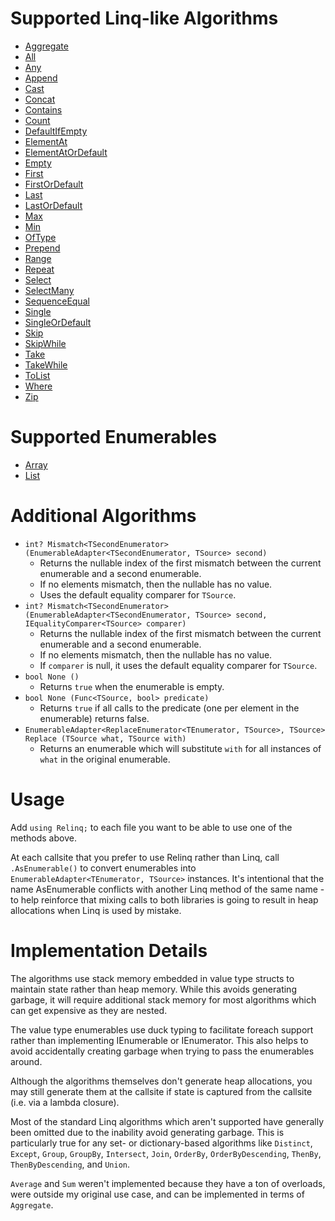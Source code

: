 # Supported Linq-like Algorithms
* [Aggregate](https://docs.microsoft.com/en-us/dotnet/api/system.linq.enumerable.aggregate?view=netframework-4.7.2)
* [All](https://docs.microsoft.com/en-us/dotnet/api/system.linq.enumerable.all?view=netframework-4.7.2)
* [Any](https://docs.microsoft.com/en-us/dotnet/api/system.linq.enumerable.any?view=netframework-4.7.2)
* [Append](https://docs.microsoft.com/en-us/dotnet/api/system.linq.enumerable.append?view=netframework-4.7.2)
* [Cast](https://docs.microsoft.com/en-us/dotnet/api/system.linq.enumerable.cast?view=netframework-4.7.2)
* [Concat](https://docs.microsoft.com/en-us/dotnet/api/system.linq.enumerable.concat?view=netframework-4.7.2)
* [Contains](https://docs.microsoft.com/en-us/dotnet/api/system.linq.enumerable.contains?view=netframework-4.7.2)
* [Count](https://docs.microsoft.com/en-us/dotnet/api/system.linq.enumerable.count?view=netframework-4.7.2)
* [DefaultIfEmpty](https://docs.microsoft.com/en-us/dotnet/api/system.linq.enumerable.defaultifempty?view=netframework-4.7.2)
* [ElementAt](https://docs.microsoft.com/en-us/dotnet/api/system.linq.enumerable.elementat?view=netframework-4.7.2)
* [ElementAtOrDefault](https://docs.microsoft.com/en-us/dotnet/api/system.linq.enumerable.elementatordefault?view=netframework-4.7.2)
* [Empty](https://docs.microsoft.com/en-us/dotnet/api/system.linq.enumerable.empty?view=netframework-4.7.2)
* [First](https://docs.microsoft.com/en-us/dotnet/api/system.linq.enumerable.first?view=netframework-4.7.2)
* [FirstOrDefault](https://docs.microsoft.com/en-us/dotnet/api/system.linq.enumerable.firstordefault?view=netframework-4.7.2)
* [Last](https://docs.microsoft.com/en-us/dotnet/api/system.linq.enumerable.last?view=netframework-4.7.2)
* [LastOrDefault](https://docs.microsoft.com/en-us/dotnet/api/system.linq.enumerable.lastordefault?view=netframework-4.7.2)
* [Max](https://docs.microsoft.com/en-us/dotnet/api/system.linq.enumerable.max?view=netframework-4.7.2)
* [Min](https://docs.microsoft.com/en-us/dotnet/api/system.linq.enumerable.min?view=netframework-4.7.2)
* [OfType](https://docs.microsoft.com/en-us/dotnet/api/system.linq.enumerable.oftype?view=netframework-4.7.2)
* [Prepend](https://docs.microsoft.com/en-us/dotnet/api/system.linq.enumerable.prepend?view=netframework-4.7.2)
* [Range](https://docs.microsoft.com/en-us/dotnet/api/system.linq.enumerable.range?view=netframework-4.7.2)
* [Repeat](https://docs.microsoft.com/en-us/dotnet/api/system.linq.enumerable.repeat?view=netframework-4.7.2)
* [Select](https://docs.microsoft.com/en-us/dotnet/api/system.linq.enumerable.select?view=netframework-4.7.2)
* [SelectMany](https://docs.microsoft.com/en-us/dotnet/api/system.linq.enumerable.selectmany?view=netframework-4.7.2)
* [SequenceEqual](https://docs.microsoft.com/en-us/dotnet/api/system.linq.enumerable.sequenceequal?view=netframework-4.7.2)
* [Single](https://docs.microsoft.com/en-us/dotnet/api/system.linq.enumerable.single?view=netframework-4.7.2)
* [SingleOrDefault](https://docs.microsoft.com/en-us/dotnet/api/system.linq.enumerable.singleordefault?view=netframework-4.7.2)
* [Skip](https://docs.microsoft.com/en-us/dotnet/api/system.linq.enumerable.skip?view=netframework-4.7.2)
* [SkipWhile](https://docs.microsoft.com/en-us/dotnet/api/system.linq.enumerable.skipwhile?view=netframework-4.7.2)
* [Take](https://docs.microsoft.com/en-us/dotnet/api/system.linq.enumerable.take?view=netframework-4.7.2)
* [TakeWhile](https://docs.microsoft.com/en-us/dotnet/api/system.linq.enumerable.takewhile?view=netframework-4.7.2)
* [ToList](https://docs.microsoft.com/en-us/dotnet/api/system.linq.enumerable.tolist?view=netframework-4.7.2)
* [Where](https://docs.microsoft.com/en-us/dotnet/api/system.linq.enumerable.where?view=netframework-4.7.2)
* [Zip](https://docs.microsoft.com/en-us/dotnet/api/system.linq.enumerable.zip?view=netframework-4.7.2)

# Supported Enumerables
* [Array](https://docs.microsoft.com/en-us/dotnet/api/system.array?view=netframework-4.7.2)
* [List](https://docs.microsoft.com/en-us/dotnet/api/system.collections.generic.list-1?view=netframework-4.7.2)

# Additional Algorithms
* `int? Mismatch<TSecondEnumerator> (EnumerableAdapter<TSecondEnumerator, TSource> second)`
  * Returns the nullable index of the first mismatch between the current enumerable and a second enumerable.
  * If no elements mismatch, then the nullable has no value.
  * Uses the default equality comparer for `TSource`.
* `int? Mismatch<TSecondEnumerator> (EnumerableAdapter<TSecondEnumerator, TSource> second, IEqualityComparer<TSource> comparer)`
  * Returns the nullable index of the first mismatch between the current enumerable and a second enumerable.
  * If no elements mismatch, then the nullable has no value.
  * If `comparer` is null, it uses the default equality comparer for `TSource`.
* `bool None ()`
  * Returns `true` when the enumerable is empty.
* `bool None (Func<TSource, bool> predicate)`
  * Returns `true` if all calls to the predicate (one per element in the enumerable) returns false. 
* `EnumerableAdapter<ReplaceEnumerator<TEnumerator, TSource>, TSource> Replace (TSource what, TSource with)`
  * Returns an enumerable which will substitute `with` for all instances of `what` in the original enumerable.

# Usage
Add `using Relinq;` to each file you want to be able to use one of the methods above.

At each callsite that you prefer to use Relinq rather than Linq, call `.AsEnumerable()` to convert enumerables into `EnumerableAdapter<TEnumerator, TSource>` instances. It's intentional that the name AsEnumerable conflicts with another Linq method of the same name - to help reinforce that mixing calls to both libraries is going to result in heap allocations when Linq is used by mistake.

# Implementation Details
The algorithms use stack memory embedded in value type structs to maintain state rather than heap memory. While this avoids generating garbage, it will require additional stack memory for most algorithms which can get expensive as they are nested.

The value type enumerables use duck typing to facilitate foreach support rather than implementing IEnumerable or IEnumerator. This also helps to avoid accidentally creating garbage when trying to pass the enumerables around.

Although the algorithms themselves don't generate heap allocations, you may still generate them at the callsite if state is captured from the callsite (i.e. via a lambda closure).

Most of the standard Linq algorithms which aren't supported have generally been omitted due to the inability avoid generating garbage. This is particularly true for any set- or dictionary-based algorithms like `Distinct`, `Except`, `Group`, `GroupBy`, `Intersect`, `Join`, `OrderBy`, `OrderByDescending`, `ThenBy`, `ThenByDescending`, and `Union`.

`Average` and `Sum` weren't implemented because they have a ton of overloads, were outside my original use case, and can be implemented in terms of `Aggregate`.